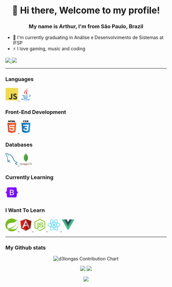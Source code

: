 <h1 align="center">👋 Hi there, Welcome to my profile!</h1>

<h3 align="center">My name is Arthur, I'm from São Paulo, Brazil</h3>


  - 📑 I'm currently graduating in Análise e Desenvolvimento de Sistemas at IFSP</li>
  - ⚡ I love gaming, music and coding</li>


<div> 

  <a href = "mailto:arthur102001@gmail.com">
    <img src="https://img.shields.io/badge/-Gmail-%23333?style=for-the-badge&logo=gmail&logoColor=white">
  </a>
  <a href="https://www.linkedin.com/in/arthur102001/" target="_blank">
    <img src="https://img.shields.io/badge/-LinkedIn-%230077B5?style=for-the-badge&logo=linkedin&logoColor=white">
  </a> 
 
 <hr>
</div>

### Languages
<p>
  <a href="https://developer.mozilla.org/en-US/docs/Web/JavaScript" target="_blank">
    <img src="https://raw.githubusercontent.com/devicons/devicon/master/icons/javascript/javascript-original.svg" alt="javascript" width="40" height="40"/>
  </a>
  <a href="https://www.oracle.com/java/" target="_blank">
    <img src="https://raw.githubusercontent.com/devicons/devicon/master/icons/java/java-original.svg" alt="Java" width="40" height="40">
  </a>
</p>
  
### Front-End Development
  <a href="https://www.w3.org/html/" target="_blank">
    <img src="https://raw.githubusercontent.com/devicons/devicon/master/icons/html5/html5-original-wordmark.svg" alt="html5" width="40" height="40"/>
  </a>
  <a href="https://www.w3schools.com/css/" target="_blank">
    <img src="https://raw.githubusercontent.com/devicons/devicon/master/icons/css3/css3-original-wordmark.svg" alt="css3" width="40" height="40"/>
  </a>

### Databases
  <a href="https://www.mysql.com/" target="_blank">
    <img src="https://raw.githubusercontent.com/devicons/devicon/master/icons/mysql/mysql-original.svg" alt="MySQL" width="40" height="40">
  </a>
  <a href="https://www.mongodb.com/" target="_blank">
    <img src="https://raw.githubusercontent.com/devicons/devicon/master/icons/mongodb/mongodb-original-wordmark.svg" alt="MongoDB" width="40" height="40">
  </a>
  
### Currently Learning
  
  <a href="https://getbootstrap.com/" target="_blank">
    <img src="https://raw.githubusercontent.com/devicons/devicon/master/icons/bootstrap/bootstrap-original.svg" alt="Bootstrap" width="40" height="40">
  </a>
  
 ### I Want To Learn
 <a href="https://spring.io/projects/spring-framework" target="_blank">
    <img src="https://raw.githubusercontent.com/devicons/devicon/master/icons/spring/spring-original.svg" alt="Spring Framework" width="40" height="40">
  </a>
  <a href="https://angular.io/" target="_blank">
    <img src="https://raw.githubusercontent.com/devicons/devicon/master/icons/angularjs/angularjs-original.svg" alt="AngularJS" width="40" height="40">
  </a>
  <a href="https://nodejs.org/" target="_blank">
    <img src="https://raw.githubusercontent.com/devicons/devicon/master/icons/nodejs/nodejs-original.svg" alt="NodeJS" width="40" height="40">
  </a>
  <a href="https://reactjs.org/" target="_blank">
    <img src="https://raw.githubusercontent.com/devicons/devicon/master/icons/react/react-original.svg" alt="React" width="40" height="40">
  </a>
  <a href="https://vuejs.org/" target="_blank">
    <img src="https://raw.githubusercontent.com/devicons/devicon/master/icons/vuejs/vuejs-original.svg" alt="VueJS" width="40" height="40">
  </a>
</div>

<hr>

### My Github stats
<div align="center">
  
  <p>
    <img height="180em" src="https://github-profile-summary-cards.vercel.app/api/cards/profile-details?username=d3longas&theme=vue" alt="d3longas     Contribution Chart" />
  </p>
  
  <p>
    <img height="180em" src="https://github-readme-stats.vercel.app/api?username=d3longas&theme=vue&show_icons=true&include_all_commits=true&%20hide_border=true" />
    <img height="180em" src="https://github-readme-stats.vercel.app/api/top-langs/?username=d3longas&theme=vue&layout=compact&hide_border=true" />
  </p>

  <img src="https://raw.githubusercontent.com/d3longas/d3longas/output/github-contribution-grid-snake.svg">

</div>
